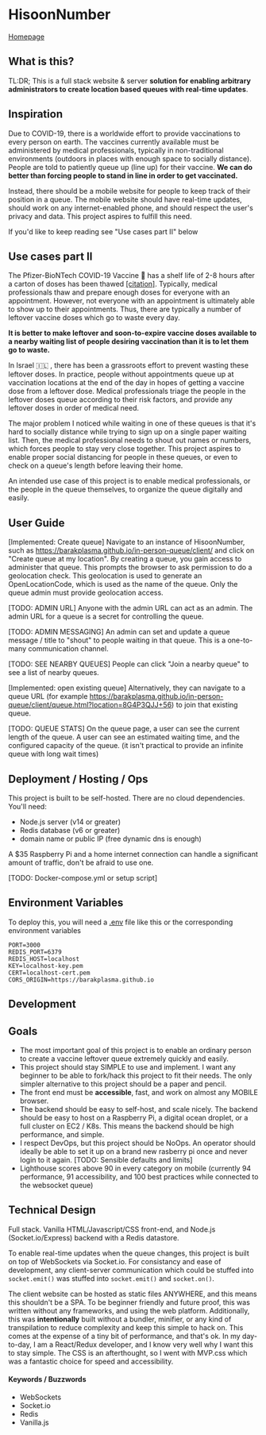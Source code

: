 # HisoonNumber
[Homepage](https://barakplasma.github.io/in-person-queue/client/)

## What is this?
TL:DR; This is a full stack website & server **solution for enabling arbitrary administrators to create location based queues with real-time updates**.

## Inspiration
Due to COVID-19, there is a worldwide effort to provide vaccinations to every person on earth. The vaccines currently available must be administered by medical professionals, typically in non-traditional environments (outdoors in places with enough space to socially distance). People are told to patiently queue up (line up) for their vaccine. **We can do better than forcing people to stand in line in order to get vaccinated.**

Instead, there should be a mobile website for people to keep track of their position in a queue. The mobile website should have real-time updates, should work on any internet-enabled phone, and should respect the user's privacy and data. This project aspires to fulfill this need.

If you'd like to keep reading see "Use cases part II" below

## Use cases part II

The Pfizer-BioNTech COVID-19 Vaccine 💉  has a shelf life of 2-8 hours after a carton of doses has been thawed [[citation]](https://www.fda.gov/media/144413/download). Typically, medical professionals thaw and prepare enough doses for everyone with an appointment. However, not everyone with an appointment is ultimately able to show up to their appointments. Thus, there are typically a  number of leftover vaccine doses which go to waste every day.

**It is better to make leftover and soon-to-expire vaccine doses available to a nearby waiting list of people desiring vaccination than it is to let them go to waste.**

In Israel 🇮🇱 , there has been a grassroots effort to prevent wasting these leftover doses. In practice, people without appointments queue up at vaccination locations at the end of the day in hopes of getting a vaccine dose from a leftover dose. Medical professionals triage the people in the leftover doses queue according to their risk factors, and provide any leftover doses in order of medical need.

The major problem I noticed while waiting in one of these queues is that it's hard to socially distance while trying to sign up on a single paper waiting list. Then, the medical professional needs to shout out names or numbers, which forces people to stay very close together. This project aspires to enable proper social distancing for people in these queues, or even to check on a queue's length before leaving their home.

An intended use case of this project is to enable medical professionals, or the people in the queue themselves, to organize the queue digitally and easily.

## User Guide

[Implemented: Create queue] Navigate to an instance of HisoonNumber, such as https://barakplasma.github.io/in-person-queue/client/ and click on "Create queue at my location". By creating a queue, you gain access to administer that queue.
This prompts the browser to ask permission to do a geolocation check. This geolocation is used to generate an OpenLocationCode, which is used as the name of the queue. Only the queue admin must provide geolocation access. 

[TODO: ADMIN URL]
Anyone with the admin URL can act as an admin. The admin URL for a queue is a secret for controlling the queue.

[TODO: ADMIN MESSAGING] An admin can set and update a queue message / title to "shout" to people waiting in that queue. This is a one-to-many communication channel.

[TODO: SEE NEARBY QUEUES]
People can click "Join a nearby queue" to see a list of nearby queues. 

[Implemented: open existing queue] Alternatively, they can navigate to a queue URL (for example https://barakplasma.github.io/in-person-queue/client/queue.html?location=8G4P3QJJ+56) to join that existing queue.

[TODO: QUEUE STATS] On the queue page, a user can see the current length of the queue. A user can see an estimated waiting time, and the configured capacity of the queue. (it isn't practical to provide an infinite queue with long wait times)

## Deployment / Hosting / Ops
This project is built to be self-hosted. There are no cloud dependencies. You'll need:
* Node.js server (v14 or greater)
* Redis database (v6 or greater)
* domain name or public IP (free dynamic dns is enough)

A $35 Raspberry Pi and a home internet connection can handle a significant amount of traffic, don't be afraid to use one.

[TODO: Docker-compose.yml or setup script]
## Environment Variables
To deploy this, you will need a [.env](https://www.npmjs.com/package/dotenv) file like this or the corresponding environment variables
```env
PORT=3000
REDIS_PORT=6379
REDIS_HOST=localhost
KEY=localhost-key.pem
CERT=localhost-cert.pem
CORS_ORIGIN=https://barakplasma.github.io
```

## Development

## Goals
* The most important goal of this project is to enable an ordinary person to create a vaccine leftover queue extremely quickly and easily.
* This project should stay SIMPLE to use and implement. I want any beginner to be able to fork/hack this project to fit their needs. The only simpler alternative to this project should be a paper and pencil.
* The front end must be **accessible**, fast, and work on almost any MOBILE browser.
* The backend should be easy to self-host, and scale nicely. The backend should be easy to host on a Raspberry Pi, a digital ocean droplet, or a full cluster on EC2 / K8s. This means the backend should be high performance, and simple.
* I respect DevOps, but this project should be NoOps. An operator should ideally be able to set it up on a brand new rasberry pi once and never login to it again. [TODO: Sensible defaults and limits]
* Lighthouse scores above 90 in every category on mobile (currently 94 performance, 91 accessibility, and 100 best practices while connected to the websocket queue)

## Technical Design
Full stack. Vanilla HTML/Javascript/CSS front-end, and Node.js (Socket.io/Express) backend with a Redis datastore.

To enable real-time updates when the queue changes, this project is built on top of WebSockets via Socket.io. For consistancy and ease of development, any client-server communication which could be stuffed into `socket.emit()` was stuffed into `socket.emit()` and `socket.on()`. 

The client website can be hosted as static files ANYWHERE, and this means this shouldn't be a SPA. To be beginner friendly and future proof, this was written without any frameworks, and using the web platform. Additionally, this was **intentionally** built without a bundler, minifier, or any kind of transpilation to reduce complexity and keep this simple to hack on. This comes at the expense of a tiny bit of performance, and that's ok. In my day-to-day, I am a React/Redux developer, and I know very well why I want this to stay simple. The CSS is an afterthought, so I went with MVP.css which was a fantastic choice for speed and accessibility.


#### Keywords / Buzzwords
* WebSockets
* Socket.io
* Redis
* Vanilla.js